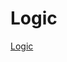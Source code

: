 # Logic

[Logic](Logic%20920e5a9963dc48aa83a93df8eee1814b/Logic%20cb48af7d97df438e8ecedc117e2a353b.md)